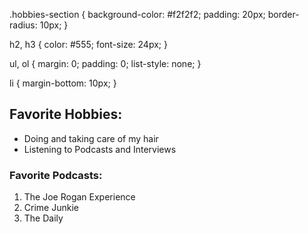 .hobbies-section {
  background-color: #f2f2f2;
  padding: 20px;
  border-radius: 10px;
}

h2, h3 {
  color: #555;
  font-size: 24px;
}

ul, ol {
  margin: 0;
  padding: 0;
  list-style: none;
}

li {
  margin-bottom: 10px;
}
<div class="hobbies-section">
  <h2>Favorite Hobbies:</h2>
  <ul>
    <li>Doing and taking care of my hair</li>
    <li>Listening to Podcasts and Interviews</li>
  </ul>
  <h3>Favorite Podcasts:</h3>
  <ol>
    <li>The Joe Rogan Experience</li>
    <li>Crime Junkie</li>
    <li>The Daily</li>
  </ol>
</div>
